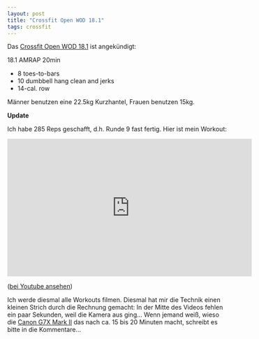 ```yaml
---
layout: post
title: "Crossfit Open WOD 18.1"
tags: crossfit
---
```


Das [Crossfit Open WOD 18.1][0] ist angekündigt:

18.1 AMRAP 20min

* 8 toes-to-bars
* 10 dumbbell hang clean and jerks
* 14-cal. row

Männer benutzen eine 22.5kg Kurzhantel, Frauen benutzen 15kg.

**Update**

Ich habe 285 Reps geschafft, d.h. Runde 9 fast fertig. Hier ist mein Workout:

<iframe width="560" height="315" src="https://www.youtube-nocookie.com/embed/S6P5vk7T8gs" frameborder="0" allow="autoplay; encrypted-media" allowfullscreen></iframe>

([bei Youtube ansehen][2])

Ich werde diesmal alle Workouts filmen. Diesmal hat mir die Technik einen kleinen Strich durch die Rechnung gemacht: In der Mitte des Videos fehlen ein paar Sekunden, weil die Kamera aus ging... Wenn jemand weiß, wieso die [Canon G7X Mark II][3] das nach ca. 15 bis 20 Minuten macht, schreibt es bitte in die Kommentare...


[0]: https://games.crossfit.com/workouts/open/2018/1
[1]: https://games-assets.crossfit.com/18_1_workout11_asldkfjhaks13475JDUTEdjfha.pdf
[2]: https://www.youtube.com/watch?v=S6P5vk7T8gs
[3]: https://www.amazon.de/Canon-Digitalkamera-klappbarem-LCD-Display-Touchscreen/dp/B01BYERRUG/kopisde-21
